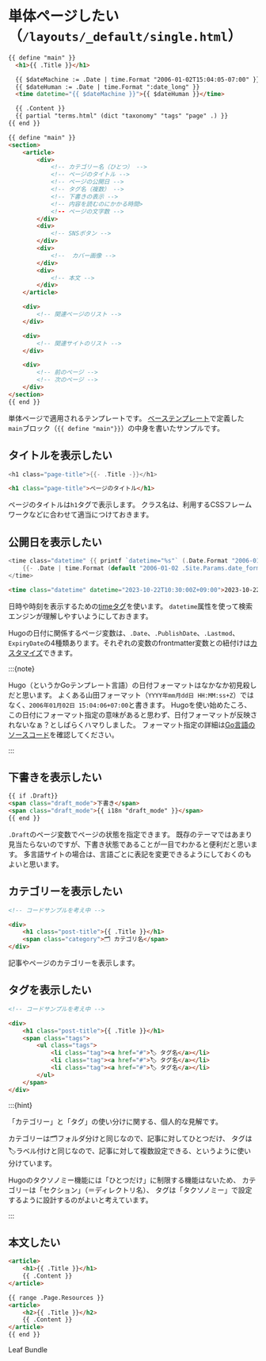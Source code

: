 # 単体ページしたい（``/layouts/_default/single.html``）

```html
{{ define "main" }}
  <h1>{{ .Title }}</h1>

  {{ $dateMachine := .Date | time.Format "2006-01-02T15:04:05-07:00" }}
  {{ $dateHuman := .Date | time.Format ":date_long" }}
  <time datetime="{{ $dateMachine }}">{{ $dateHuman }}</time>

  {{ .Content }}
  {{ partial "terms.html" (dict "taxonomy" "tags" "page" .) }}
{{ end }}
```

```html
{{ define "main" }}
<section>
    <article>
        <div>
            <!-- カテゴリー名（ひとつ） -->
            <!-- ページのタイトル -->
            <!-- ページの公開日 -->
            <!-- タグ名（複数） -->
            <!-- 下書きの表示 -->
            <!-- 内容を読むのにかかる時間>
            <!-- ページの文字数 -->
        </div>
        <div>
            <!-- SNSボタン -->
        </div>
        <div>
            <!--  カバー画像 -->
        </div>
        <div>
            <!-- 本文 -->
        </div>
    </article>

    <div>
        <!-- 関連ページのリスト -->
    </div>

    <div>
        <!-- 関連サイトのリスト -->
    </div>

    <div>
        <!-- 前のページ -->
        <!-- 次のページ -->
    </div>
</section>
{{ end }}
```

単体ページで適用されるテンプレートです。
[ベーステンプレート](./hugo-layouts-baseof.md)で定義した``main``ブロック（``{{ define "main"}}``）の中身を書いたサンプルです。

## タイトルを表示したい

```go
<h1 class="page-title">{{- .Title -}}</h1>
```

```html
<h1 class="page-title">ページのタイトル</h1>
```

ページのタイトルは``h1``タグで表示します。
クラス名は、利用するCSSフレームワークなどに合わせて適当につけておきます。

## 公開日を表示したい

```go
<time class="datetime" {{ printf `datetime="%s"` (.Date.Format "2006-01-02T15:04:05Z07:00") | safeHTMLAttr }} >
    {{- .Date | time.Format (default "2006-01-02 .Site.Params.date_format) -}}
</time>
```

```html
<time class="datetime" datetime="2023-10-22T10:30:00Z+09:00">2023-10-22</time>
```

日時や時刻を表示するための[timeタグ](https://developer.mozilla.org/ja/docs/Web/HTML/Element/time)を使います。
``datetime``属性を使って検索エンジンが理解しやすいようにしておきます。

Hugoの日付に関係するページ変数は、``.Date``、``.PublishDate``、``.Lastmod``、``ExpiryDate``の4種類あります。それぞれの変数のfrontmatter変数との紐付けは[カスタマイズ](https://gohugo.io/getting-started/configuration/#configure-dates)できます。

:::{note}

Hugo（というかGoテンプレート言語）の日付フォーマットはなかなか初見殺しだと思います。
よくある山田フォーマット（``YYYY年mm月dd日 HH:MM:ss+Z``）ではなく、``2006年01月02日 15:04:06+07:00``と書きます。
Hugoを使い始めたころ、この日付にフォーマット指定の意味があると思わず、日付フォーマットが反映されないなぁ？としばらくハマりしました。
フォーマット指定の詳細は[Go言語のソースコード](https://github.com/golang/go/blob/master/src/time/format.go)を確認してください。

:::

## 下書きを表示したい

```html
{{ if .Draft}}
<span class="draft_mode">下書き</span>
<span class="draft_mode">{{ i18n "draft_mode" }}</span>
{{ end }}
```

``.Draft``のページ変数でページの状態を指定できます。
既存のテーマではあまり見当たらないのですが、下書き状態であることが一目でわかると便利だと思います。
多言語サイトの場合は、言語ごとに表記を変更できるようにしておくのもよいと思います。

## カテゴリーを表示したい

```html
<!-- コードサンプルを考え中 -->
```

```html
<div>
    <h1 class="post-title">{{ .Title }}</h1>
    <span class="category">🗂️ カテゴリ名</span>
</div>
```

記事やページのカテゴリーを表示します。

## タグを表示したい

```html
<!-- コードサンプルを考え中 -->
```

```html
<div>
    <h1 class="post-title">{{ .Title }}</h1>
    <span class="tags">
        <ul class="tags">
            <li class="tag"><a href="#">🏷️ タグ名</a></li>
            <li class="tag"><a href="#">🏷️ タグ名</a></li>
            <li class="tag"><a href="#">🏷️ タグ名</a></li>
        </ul>
    </span>
</div>
```

:::{hint}

「カテゴリー」と「タグ」の使い分けに関する、個人的な見解です。

カテゴリーは🗂️フォルダ分けと同じなので、記事に対してひとつだけ、
タグは🏷️ラベル付けと同じなので、記事に対して複数設定できる、というように使い分けています。

Hugoのタクソノミー機能には「ひとつだけ」に制限する機能はないため、
カテゴリーは「セクション」（＝ディレクトリ名）、
タグは「タクソノミー」で設定するように設計するのがよいと考えています。

:::

## 本文したい

```html
<article>
    <h1>{{ .Title }}</h1>
    {{ .Content }}
</article>

{{ range .Page.Resources }}
<article>
    <h2>{{ .Title }}</h2>
    {{ .Content }}
</article>
{{ end }}
```

Leaf Bundle
